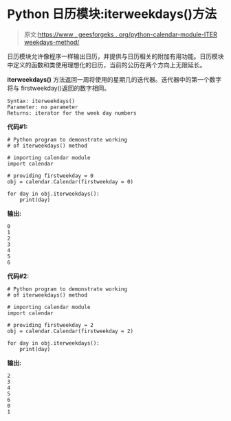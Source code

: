 # Python 日历模块:iterweekdays()方法

> 原文:[https://www . geesforgeks . org/python-calendar-module-ITER weekdays-method/](https://www.geeksforgeeks.org/python-calendar-module-iterweekdays-method/)

日历模块允许像程序一样输出日历，并提供与日历相关的附加有用功能。日历模块中定义的函数和类使用理想化的日历，当前的公历在两个方向上无限延长。

**iterweekdays()** 方法返回一周将使用的星期几的迭代器。迭代器中的第一个数字将与 firstweekday()返回的数字相同。

```
Syntax: iterweekdays()
Parameter: no parameter
Returns: iterator for the week day numbers
```

**代码#1:**

```
# Python program to demonstrate working
# of iterweekdays() method

# importing calendar module
import calendar

# providing firstweekday = 0
obj = calendar.Calendar(firstweekday = 0)

for day in obj.iterweekdays():
    print(day)
```

**输出:**

```
0
1
2
3
4
5
6
```

**代码#2:**

```
# Python program to demonstrate working
# of iterweekdays() method

# importing calendar module
import calendar

# providing firstweekday = 2
obj = calendar.Calendar(firstweekday = 2)

for day in obj.iterweekdays():
    print(day)
```

**输出:**

```
2
3
4
5
6
0
1
```
